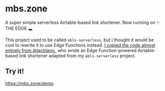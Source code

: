 # mbs.zone
A super simple serverless Airtable-based link shortener. Now running on ✨ THE EDGE 🕳

This project used to be called `abls-serverless`, but I thought it would be cool to rewrite it to use Edge Functions instead. [I copied the code almost entirely from @lachlanjc](https://github.com/lachlanjc/abls-edge), who wrote an Edge Function-powered Airtable-based link shortener adapted from my `abls-serverless` project.

## Try it!
https://mbs.zone/demo
